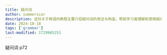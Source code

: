 ```yaml
---
title: 疑问词
author: summerscar
description: 这份关于韩语的教程主要介绍疑问词的用法与构造，帮助学习者理解和使用疑问句，提升语言表达能力。
date: 2024-10-18
tags: ['grammar']
last-modified: 1729965253
---
```


疑问词 p72
